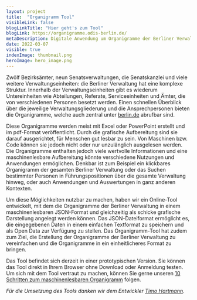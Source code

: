 ```yaml
---
layout: project
title:  "Organigramm Tool"
visibleLink: false
blogLinkTitle: "Hier geht's zum Tool"
blogLink: https://organigramme.odis-berlin.de/
metaDescription: Digitale Anwendung um Organigramme der Berliner Verwaltung einheitlicher und maschinenlesbar zu gestalten.
date: 2022-03-07
visible: true
indexImage: thumbnail.png
heroImage: hero_image.png
---
```


Zwölf Bezirksämter, neun Senatsverwaltungen, die Senatskanzlei und viele weitere Verwaltungseinheiten: die Berliner Verwaltung hat eine komplexe Struktur. Innerhalb der Verwaltungseinheiten gibt es wiederum Untereinheiten wie Abteilungen, Referate, Serviceeinheiten und Ämter, die von verschiedenen Personen besetzt werden. Einen schnellen Überblick über die jeweilige Verwaltungsgliederung und die Ansprechpersonen bieten die Organigramme, welche auch zentral unter [berlin.de](https://service.berlin.de/verwaltungsgliederung-organigramme/) abrufbar sind.  

Diese Organigramme werden meist mit Excel oder PowerPoint erstellt und im pdf-Format veröffentlicht. Durch die grafische Aufbereitung sind sie darauf ausgerichtet, für Menschen gut lesbar zu sein. Von Maschinen bzw. Code können sie jedoch nicht oder nur unzulänglich ausgelesen werden. Die Organigramme enthalten jedoch viele wertvolle Informationen und eine maschinenlesbare Aufbereitung könnte verschiedene Nutzungen und Anwendungen ermöglichen. Denkbar ist zum Beispiel ein klickbares Organigramm der gesamten Berliner Verwaltung oder das Suchen bestimmter Personen in Führungspositionen über die gesamte Verwaltung hinweg, oder auch Anwendungen und Auswertungen in ganz anderen Kontexten.  

Um diese Möglichkeiten nutzbar zu machen, haben wir ein Online-Tool entwickelt, mit dem die Organigramme der Berliner Verwaltung in einem maschinenlesbaren JSON-Format und gleichzeitig als schicke grafische Darstellung angelegt werden können. Das JSON-Dateiformat ermöglicht es, die eingegebenen Daten in einem einfachen Textformat zu speichern und als Open Data zur Verfügung zu stellen. Das Organigramm-Tool hat zudem zum Ziel, die Erstellung der Organigramme der Berliner Verwaltung zu vereinfachen und die Organigramme in ein einheitlicheres Format zu bringen.

Das Tool befindet sich derzeit in einer prototypischen Version. Sie können das Tool direkt in Ihrem Browser ohne Download oder Anmeldung testen. Um sich mit dem Tool vertraut zu machen, können Sie gerne unseren [10 Schritten zum maschinenlesbaren Organigramm](guide) folgen.

*Für die Umsetzung des Tools danken wir dem Entwickler* [*Timo Hartmann*](https://de.linkedin.com/in/timo-hartmann-313a79124).